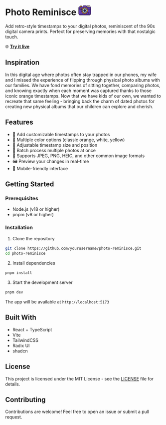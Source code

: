 # Photo Reminisce <img src="public/logo.png" height="32" alt="Photo Reminisce Logo">

Add retro-style timestamps to your digital photos, reminiscent of the 90s digital camera prints. Perfect for preserving memories with that nostalgic touch.

🌐 **[Try it live](https://photo-reminisce.netlify.app/)**

## Inspiration

In this digital age where photos often stay trapped in our phones, my wife and I missed the experience of flipping through physical photo albums with our families. We have fond memories of sitting together, comparing photos, and knowing exactly when each moment was captured thanks to those iconic orange timestamps. Now that we have kids of our own, we wanted to recreate that same feeling - bringing back the charm of dated photos for creating new physical albums that our children can explore and cherish.

## Features

- 📅 Add customizable timestamps to your photos
- 🎨 Multiple color options (classic orange, white, yellow)
- 📏 Adjustable timestamp size and position
- 📁 Batch process multiple photos at once
- 💾 Supports JPEG, PNG, HEIC, and other common image formats
- 🖼️ Preview your changes in real-time
- 📱 Mobile-friendly interface

## Getting Started

### Prerequisites

- Node.js (v18 or higher)
- pnpm (v8 or higher)

### Installation

1. Clone the repository

```bash
git clone https://github.com/yourusername/photo-reminisce.git
cd photo-reminisce
```

2. Install dependencies

```bash
pnpm install
```

3. Start the development server

```bash
pnpm dev
```

The app will be available at `http://localhost:5173`

## Built With

- React + TypeScript
- Vite
- TailwindCSS
- Radix UI
- shadcn

## License

This project is licensed under the MIT License - see the [LICENSE](LICENSE) file for details.

## Contributing

Contributions are welcome! Feel free to open an issue or submit a pull request.
